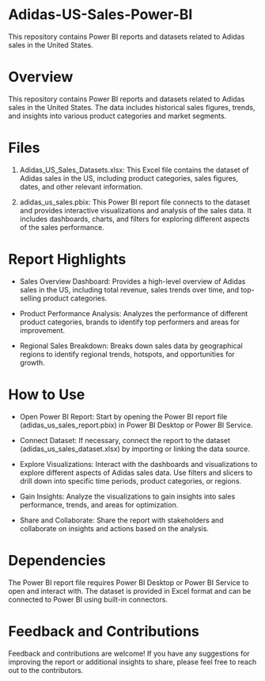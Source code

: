 # Adidas-US-Sales-Power-BI
This repository contains Power BI reports and datasets related to Adidas sales in the United States.

# Overview
This repository contains Power BI reports and datasets related to Adidas sales in the United States. The data includes historical sales figures, trends, and insights into various product categories and market segments.

# Files
1. Adidas_US_Sales_Datasets.xlsx: This Excel file contains the dataset of Adidas sales in the US, including product categories, sales figures, dates, and other relevant information.

2. adidas_us_sales.pbix: This Power BI report file connects to the dataset and provides interactive visualizations and analysis of the sales data. It includes dashboards, charts, and filters for exploring different aspects of the sales performance.

# Report Highlights
  * Sales Overview Dashboard: Provides a high-level overview of Adidas sales in the US, including total revenue, sales trends over time, and top-selling product categories.

  * Product Performance Analysis: Analyzes the performance of different product categories, brands to identify top performers and areas for improvement.
  
  * Regional Sales Breakdown: Breaks down sales data by geographical regions to identify regional trends, hotspots, and opportunities for growth.
    
# How to Use
  * Open Power BI Report: Start by opening the Power BI report file (adidas_us_sales_report.pbix) in Power BI Desktop or Power BI Service.
    
  * Connect Dataset: If necessary, connect the report to the dataset (adidas_us_sales_dataset.xlsx) by importing or linking the data source.
    
  * Explore Visualizations: Interact with the dashboards and visualizations to explore different aspects of Adidas sales data. Use filters and slicers to drill down into specific time periods, product categories, 
    or regions.
    
  * Gain Insights: Analyze the visualizations to gain insights into sales performance, trends, and areas for optimization.
    
  * Share and Collaborate: Share the report with stakeholders and collaborate on insights and actions based on the analysis.

# Dependencies
  The Power BI report file requires Power BI Desktop or Power BI Service to open and interact with. The dataset is provided in Excel format and can be connected to Power BI using built-in connectors.

# Feedback and Contributions
  Feedback and contributions are welcome! If you have any suggestions for improving the report or additional insights to share, please feel free to reach out to the contributors.

